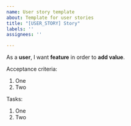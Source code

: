 ```yaml
---
name: User story template
about: Template for user stories
title: "[USER_STORY] Story"
labels: ''
assignees: ''

---
```


As a **user**, I want **feature** in order to **add value**.

Acceptance criteria:
1. One
2. Two

Tasks:
1. One
2. Two
